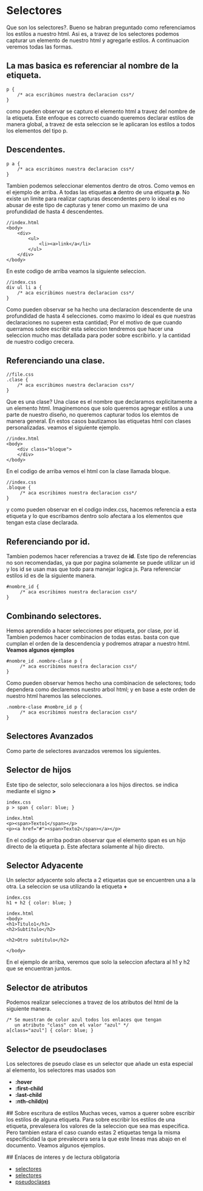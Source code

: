 # Selectores
Que son los selectores?. Bueno se habran preguntado como referenciamos los estilos a nuestro html. Asi es, a travez de los selectores podemos capturar un elemento de nuestro html y agregarle estilos. A continuacion veremos todas las formas.

## La mas basica es referenciar al nombre de la etiqueta.
```
p {
    /* aca escribimos nuestra declaracion css*/
}
```
como pueden observar se capturo el elemento html a travez del nombre de la etiqueta. Este enfoque es correcto cuando queremos declarar estilos de manera global, a travez de esta seleccion se le aplicaran los estilos a todos los elementos del tipo p.

## Descendentes.
```
p a {
    /* aca escribimos nuestra declaracion css*/
}
```
Tambien podemos seleccionar elementos dentro de otros. Como vemos en el ejemplo de arriba. A todas las etiquetas __a__ dentro de una etiqueta __p__. No existe un limite para realizar capturas descendentes pero lo ideal es no abusar de este tipo de capturas y tener como un maximo de una profundidad de hasta 4 descendentes.
```
//index.html
<body>
    <div>
        <ul>
            <li><a>link</a</li>
        </ul>
    </div>
</body>
```
En este codigo de arriba veamos la siguiente seleccion.
```
//index.css
div ul li a {
    /* aca escribimos nuestra declaracion css*/
}
```
Como pueden observar se ha hecho una declaracion descendente de una profundidad de hasta 4 selecciones. como maximo lo ideal es que nuestras declaraciones no superen esta cantidad; Por el motivo de que cuando querramos sobre escribir esta seleccion tendremos que hacer una seleccion mucho mas detallada para poder sobre escribirlo. y la cantidad de nuestro codigo crecera.


## Referenciando una clase.
```
//file.css
.clase {
    /* aca escribimos nuestra declaracion css*/
}
```
Que es una clase? Una clase es el nombre que declaramos explicitamente a un elemento html. Imaginemonos que solo queremos agregar estilos a una parte de nuestro diseño, no queremos capturar todos los elemtos de manera general. En estos casos bautizamos las etiquetas html con clases personalizadas. veamos el siguiente ejemplo.
```
//index.html
<body>
    <div class="bloque">
    </div>
</body>
```
En el codigo de arriba vemos el html con la clase llamada bloque. 
```
//index.css
.bloque {
     /* aca escribimos nuestra declaracion css*/
}
```
y como pueden observar en el codigo index.css, hacemos referencia a esta etiqueta y lo que escribamos dentro solo afectara a los elementos que tengan esta clase declarada.


## Referenciando por id.
Tambien podemos hacer referencias a travez de __id__. Este tipo de referencias no son recomendadas, ya que por pagina solamente se puede utilizar un id y los id se usan mas que todo para manejar logica js.
Para referenciar estilos id es de la siguiente manera.
```
#nombre_id {
     /* aca escribimos nuestra declaracion css*/
}
```

## Combinando selectores.
Hemos aprendido a hacer selecciones por etiqueta, por clase, por id. Tambien podemos hacer combinacion de todas estas. basta con que cumplan el orden de la descendencia y podremos atrapar a nuestro html. __Veamos algunos ejemplos__

```
#nombre_id .nombre-clase p {
     /* aca escribimos nuestra declaracion css*/
}
```
Como pueden observar hemos hecho una combinacion de selectores; todo dependera como declaremos nuestro arbol html; y en base a este orden de nuestro html haremos las selecciones.
```
.nombre-clase #nombre_id p {
     /* aca escribimos nuestra declaracion css*/
}
```

## Selectores Avanzados
Como parte de selectores avanzados veremos los siguientes.

## Selector de hijos
Este tipo de selector, solo seleccionara a los hijos directos. se indica mediante el signo __>__

```
index.css
p > span { color: blue; }
```
```
index.html
<p><span>Texto1</span></p>
<p><a href="#"><span>Texto2</span></a></p>
```

En el codigo de arriba podran observar que el elemento span es un hijo directo de la etiqueta p. Este afectara solamente al hijo directo.

## Selector Adyacente
Un selector adyacente solo afecta a 2 etiquetas que se encuentren una a la otra.
La seleccion se usa utilizando la etiqueta __+__

```
index.css
h1 + h2 { color: blue; }
```
```
index.html
<body>
<h1>Titulo1</h1>
<h2>Subtítulo</h2>

<h2>Otro subtítulo</h2>

</body>
```
En el ejemplo de arriba, veremos que solo la seleccion afectara al h1 y h2 que se encuentran juntos.

## Selector de atributos
Podemos realizar selecciones a travez de los atributos del html de la siguiente manera.
```
/* Se muestran de color azul todos los enlaces que tengan
   un atributo "class" con el valor "azul" */
a[class="azul"] { color: blue; }
```

## Selector de pseudoclases 
Los selectores de pseudo clase es un selector que añade un esta especial al elemento, 
los selectores mas usados son 
* __:hover__
* __:first-child__
* __:last-child__
* __:nth-child(n)__

## Sobre escritura de estilos
Muchas veces, vamos a querer sobre escribir los estilos de alguna etiqueta. Para sobre escribir los estilos de una etiqueta, prevalesera los valores de la seleccion que sea mas especifica. Pero tambien estara el caso cuando estas 2 etiquetas tenga la misma especificidad la que prevalecera sera la que este lineas mas abajo en el documento. Veamos algunos ejemplos.



## Enlaces de interes y de lectura obligatoria
* [selectores](https://developer.mozilla.org/es/docs/Web/CSS/Selectores_CSS)
* [selectores](https://alligator.io/css/css-selectors/)
* [pseudoclases](https://developer.mozilla.org/es/docs/Web/CSS/Pseudo-classes)
